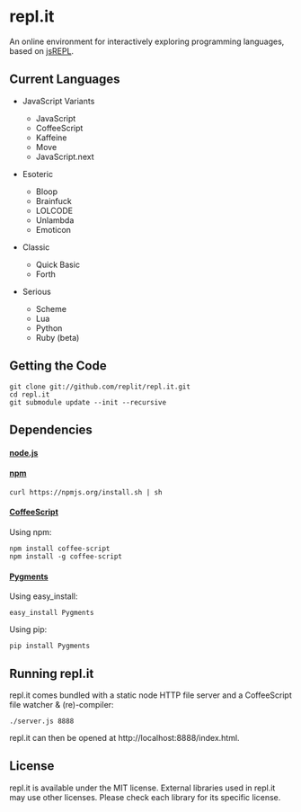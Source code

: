 repl.it
=======

An online environment for interactively exploring programming languages, based
on [jsREPL](https://github.com/replit/jsrepl).

Current Languages
-----------------

* JavaScript Variants
  * JavaScript
  * CoffeeScript
  * Kaffeine
  * Move
  * JavaScript.next

* Esoteric
  * Bloop
  * Brainfuck
  * LOLCODE
  * Unlambda
  * Emoticon

* Classic
  * Quick Basic
  * Forth

* Serious
  * Scheme
  * Lua
  * Python
  * Ruby (beta)

Getting the Code
----------------

    git clone git://github.com/replit/repl.it.git
    cd repl.it
    git submodule update --init --recursive

Dependencies
------------

#### [node.js](http://nodejs.org/)  

#### [npm](http://npmjs.org/)

    curl https://npmjs.org/install.sh | sh
   
#### [CoffeeScript](http://jashkenas.github.com/coffee-script/)
  
  Using npm:
  
    npm install coffee-script
    npm install -g coffee-script

#### [Pygments](http://pygments.org/)

  Using easy_install:
  
    easy_install Pygments
    
  Using pip:
  
    pip install Pygments

Running repl.it
---------------

repl.it comes bundled with a static node HTTP file server and a CoffeeScript file watcher & (re)-compiler:

    ./server.js 8888
    
repl.it can then be opened at http://localhost:8888/index.html.

License
-------

repl.it is available under the MIT license. External libraries used in repl.it
may use other licenses. Please check each library for its specific license.
